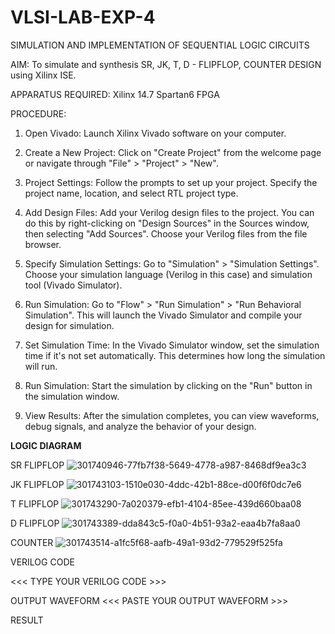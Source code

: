 # VLSI-LAB-EXP-4
SIMULATION AND IMPLEMENTATION OF SEQUENTIAL LOGIC CIRCUITS

AIM: 
 To simulate and synthesis SR, JK, T, D - FLIPFLOP, COUNTER DESIGN using Xilinx ISE.

APPARATUS REQUIRED:
     Xilinx 14.7
     Spartan6 FPGA

PROCEDURE:
1. Open Vivado: Launch Xilinx Vivado software on your computer.

2. Create a New Project: Click on "Create Project" from the welcome page or navigate through "File" > "Project" > "New".

3. Project Settings: Follow the prompts to set up your project. Specify the project name, location, and select RTL project type.

4. Add Design Files: Add your Verilog design files to the project. You can do this by right-clicking on "Design Sources" in the Sources window, then selecting "Add Sources". Choose your Verilog files from the file browser.

5. Specify Simulation Settings: Go to "Simulation" > "Simulation Settings". Choose your simulation language (Verilog in this case) and simulation tool (Vivado Simulator).

6. Run Simulation: Go to "Flow" > "Run Simulation" > "Run Behavioral Simulation". This will launch the Vivado Simulator and compile your design for simulation.

7. Set Simulation Time: In the Vivado Simulator window, set the simulation time if it's not set automatically. This determines how long the simulation will run.

8. Run Simulation: Start the simulation by clicking on the "Run" button in the simulation window.

9. View Results: After the simulation completes, you can view waveforms, debug signals, and analyze the behavior of your design.

**LOGIC DIAGRAM**

SR FLIPFLOP
![301740946-77fb7f38-5649-4778-a987-8468df9ea3c3](https://github.com/Jayanth-T/VLSI-LAB-EXP-4/assets/106177371/4e11d72e-7401-4fa7-9e17-977a8e5c056a)

JK FLIPFLOP
![301743103-1510e030-4ddc-42b1-88ce-d00f6f0dc7e6](https://github.com/Jayanth-T/VLSI-LAB-EXP-4/assets/106177371/20ec58e1-ff7d-48ad-896f-325fd15b9978)

T FLIPFLOP
![301743290-7a020379-efb1-4104-85ee-439d660baa08](https://github.com/Jayanth-T/VLSI-LAB-EXP-4/assets/106177371/f59a93a1-c4a1-4f0d-b8ec-59afae83aaba)


D FLIPFLOP
![301743389-dda843c5-f0a0-4b51-93a2-eaa4b7fa8aa0](https://github.com/Jayanth-T/VLSI-LAB-EXP-4/assets/106177371/061329ff-7ea8-4011-88a0-a346b84b7329)

COUNTER
![301743514-a1fc5f68-aafb-49a1-93d2-779529f525fa](https://github.com/Jayanth-T/VLSI-LAB-EXP-4/assets/106177371/48d8dfc6-1504-43fc-8178-4baca02ac055)


VERILOG CODE

   <<< TYPE YOUR VERILOG CODE >>>

OUTPUT WAVEFORM
 <<< PASTE YOUR OUTPUT WAVEFORM >>>

RESULT


